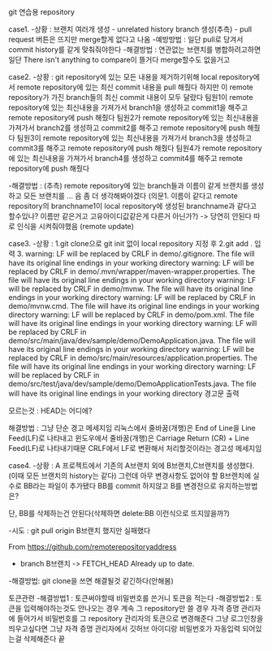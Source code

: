git 연습용 repository



case1.
-상황 : 브랜치 여러개 생성 - unrelated history branch 생성(추측) - pull request 버튼은 뜨지만 merge할게 없다고 나옴
-예방방법 : 일단 pull로 당겨서 commit history를 같게 맞춰줘야한다
-해결방법 :  연관없는 브랜치를 병합하려고하면 일단 There isn't anything to compare이 뜰거다
merge할수도 없을거고



case2.
-상황 : 
git repository에 있는 모든 내용을 제거하기위해 local repository에서 remote repository에 있는 최신 commit 내용을 pull 해줬다
하지만 이 remote repository가 가진 branch들의 최신 commit 내용이 모두 달랐다 
팀원1이 remote repository에 있는 최신내용을 가져가서 branch1을 생성하고 commit1을 해주고 remote repository에 push 해줬다
팀원2가 remote repository에 있는 최신내용을 가져가서 branch2를 생성하고 commit2를 해주고 remote repository에 push 해줬다
팀원3이 remote repository에 있는 최신내용을 가져가서 branch3을 생성하고 commit3를 해주고 remote repository에 push 해줬다
팀원4가 remote repository에 있는 최신내용을 가져가서 branch4를 생성하고 commit4를 해주고 remote repository에 push 해줬다

-해결방법 : (추측) remote repository에 있는 branch들과 이름이 같게 브랜치를 생성하고 모든 브랜치를 ... 음 좀 더 생각해봐야겠다 (의문1. 이름이 같다고 remote repository의 branchname1이 local repository에 생성된 branchname과 같다고 할수있나? 이름만 같은거고 고유아이디값같은게 다른거 아닌가?) -> 당연히 안된다 따로 인식을 시켜줘야했음 (remote update)


case3.
-상황 : 
1.git clone으로 git init 없이 local repository 지정 후 
2.git add . 입력
3. 
warning: LF will be replaced by CRLF in demo/.gitignore.
The file will have its original line endings in your working directory
warning: LF will be replaced by CRLF in demo/.mvn/wrapper/maven-wrapper.properties.
The file will have its original line endings in your working directory
warning: LF will be replaced by CRLF in demo/mvnw.
The file will have its original line endings in your working directory
warning: LF will be replaced by CRLF in demo/mvnw.cmd.
The file will have its original line endings in your working directory
warning: LF will be replaced by CRLF in demo/pom.xml.
The file will have its original line endings in your working directory
warning: LF will be replaced by CRLF in demo/src/main/java/dev/sample/demo/DemoApplication.java.
The file will have its original line endings in your working directory
warning: LF will be replaced by CRLF in demo/src/main/resources/application.properties.
The file will have its original line endings in your working directory
warning: LF will be replaced by CRLF in demo/src/test/java/dev/sample/demo/DemoApplicationTests.java.
The file will have its original line endings in your working directory
경고문 출력

모르는것 : HEAD는 어디에?

해결방법 : 그냥 단순 경고 메세지임
리눅스에서 줄바꿈(개행)은 End of Line을 Line Feed(LF)로 나타내고
윈도우에서 줄바꿈(개행)은 Carriage Return (CR) + Line Feed(LF)로 나타내기때문
CRLF에서 LF로 변환해서 처리할것이라는 경고성 메세지임

case4.
-상황 : A 프로젝트에서 기존의 A브랜치 외에 B브랜치,C브랜치를 생성했다. (이때 모든 브랜치의 history는 같다)
 그런데 아무 변경사항도 없어야 할 B브랜치에 실수로 BB라는 파일이 추가됐다
 BB를 commit 하지않고 B를 변경전으로 유지하는방법은?
 
 단, BB를 삭제하는건 안된다(삭제하면 delete:BB 이런식으로 뜨지않을까?)
 
 
-시도 : git pull origin B브랜치 했지만 실패했다

From https://github.com/remoterepositoryaddress
 * branch            B브랜치     -> FETCH_HEAD
Already up to date.


-해결방법: git clone을 쓰면 해결될것 같긴하다(안해봄)





토큰관련 
-해결방법1 : 토큰써야할때 비밀번호를 쓴거니 토큰을 적는다
-해결방법2 : 토큰을 입력해야하는것도 안나오는 경우 계속 그 repository만 쓸 경우 자격 증명 관리자에 들어가서 비밀번호를 그 repository 관리자의 토큰으로 변경해준다 그냥 로그인창을 띄우고싶다면 그냥 자격 증명 관리자에서 깃허브 아이디랑 비밀번호가 자동입력 되어있는걸 삭제해준다 끝


